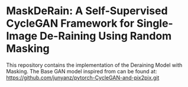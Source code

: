 # MaskDeRain: A Self-Supervised CycleGAN Framework for Single-Image De-Raining Using Random Masking
This repository contains the implementation of the Deraining Model with Masking.
The Base GAN model inspired from can be found at: https://github.com/junyanz/pytorch-CycleGAN-and-pix2pix.git
